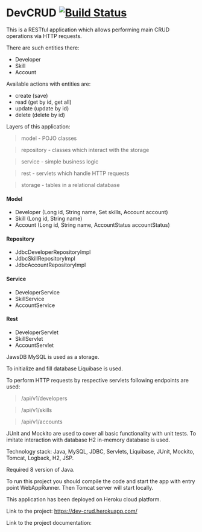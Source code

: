 # DevCRUD [![Build Status](https://travis-ci.com/redRain47/DevCRUD.svg?branch=master)](https://travis-ci.com/redRain47/DevCRUD)

This is a RESTful application which allows performing main CRUD operations via HTTP requests. 

There are such entities there:
- Developer
- Skill
- Account

Available actions with entities are:
- create (save)
- read (get by id, get all)
- update (update by id)
- delete (delete by id)

Layers of this application:
> model - POJO classes

> repository - classes which interact with the storage

> service - simple business logic

> rest - servlets which handle HTTP requests

> storage - tables in a relational database

#### Model
- Developer (Long id, String name, Set skills, Account account)
- Skill (Long id, String name)
- Account (Long id, String name, AccountStatus accountStatus)

#### Repository
- JdbcDeveloperRepositoryImpl
- JdbcSkillRepositoryImpl
- JdbcAccountRepositoryImpl

#### Service
- DeveloperService
- SkillService
- AccountService

#### Rest
- DeveloperServlet
- SkillServlet
- AccountServlet

JawsDB MySQL is used as a storage.

To initialize and fill database Liquibase is used.

To perform HTTP requests by respective servlets following endpoints are used:
> /api/v1/developers

> /api/v1/skills

> /api/v1/accounts

JUnit and Mockito are used to cover all basic functionality with unit tests. To imitate interaction with database H2 in-memory database is used.

Technology stack: Java, MySQL, JDBC, Servlets, Liquibase, JUnit, Mockito, Tomcat, Logback, H2, JSP.

Required 8 version of Java.

To run this project you should compile the code and start the app with entry point WebAppRunner. Then Tomcat server will start locally.

This application has been deployed on Heroku cloud platform. 

Link to the project: https://dev-crud.herokuapp.com/

Link to the project documentation: 